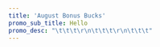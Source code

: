 ```yaml
---
title: 'August Bonus Bucks'
promo_sub_title: Hello
promo_desc: "\t\t\t\r\n\t\t\t\r\n\t\t\t"
---
```


